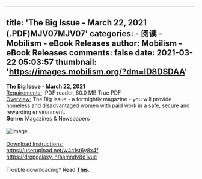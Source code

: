 
---
title: 'The Big Issue - March 22, 2021 (.PDF)MJV07MJV07'
categories: 
    - 阅读
    - Mobilism - eBook Releases
author: Mobilism - eBook Releases
comments: false
date: 2021-03-22 05:03:57
thumbnail: 'https://images.mobilism.org/?dm=ID8DSDAA'
---

<div>   
<span style="font-weight: bold">The Big Issue - March 22, 2021</span><br><span style="text-decoration: underline">Requirements:</span> .PDF reader, 60.0 MB True PDF<br><span style="text-decoration: underline">Overview:</span> The Big Issue - a fortnightly magazine - you will provide homeless and disadvantaged women with paid work in a safe, secure and rewarding environment.<br><span style="font-weight: bold">Genre:</span> Magazines & Newspapers <br><br><img src="https://images.mobilism.org/?dm=ID8DSDAA" alt="Image" referrerpolicy="no-referrer"><br><br><span style="text-decoration: underline">Download Instructions:</span><br><a class="postlink" href="https://userupload.net/w4c1st6y8x4f">https://userupload.net/w4c1st6y8x4f</a>
<br><a class="postlink" href="https://dropgalaxy.in/samndv8d1yue">https://dropgalaxy.in/samndv8d1yue</a><br><br>Trouble downloading? Read <a href="https://forum.mobilism.org/viewtopic.php?f=19&t=649944" class="postlink"><span style="font-weight: bold">This</span></a>.  
</div>
            